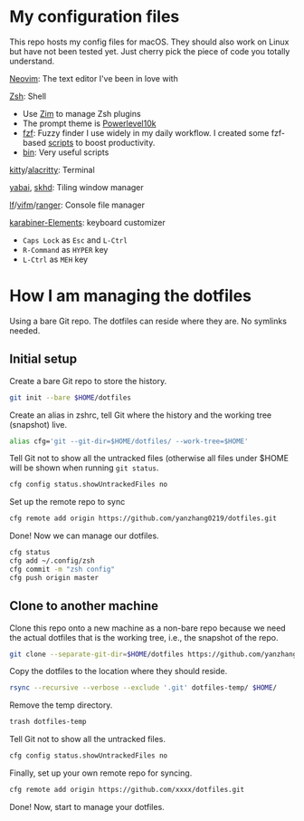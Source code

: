 # My configuration files

This repo hosts my config files for macOS. They should also work on Linux but have not been tested yet.
Just cherry pick the piece of code you totally understand.

[Neovim](./.config/nvim/): The text editor I've been in love with

[Zsh](./.config/zsh/): Shell

* Use [Zim](https://github.com/zimfw/zimfw) to manage Zsh plugins
* The prompt theme is [Powerlevel10k](https://github.com/romkatv/powerlevel10k[])
* [fzf](./.config/fzf): Fuzzy finder I use widely in my daily workflow. I created some fzf-based [scripts](./.config/fzf/fzfutils/) to boost productivity.
* [bin](./.config/bin): Very useful scripts

[kitty](./.config/kitty/)/[alacritty](./.config/alacritty/): Terminal

[yabai](./.config/yabai/), [skhd](./.config/skhd/): Tiling window manager

[lf](./.config/lf/)/[vifm](./.config/vifm/)/[ranger](./.config/ranger/): Console file manager

[karabiner-Elements](./.config/karabiner/): keyboard customizer

* `Caps Lock` as `Esc` and `L-Ctrl`
* `R-Command` as `HYPER` key
* `L-Ctrl` as `MEH` key

# How I am managing the dotfiles

Using a bare Git repo. The dotfiles can reside where they are. No symlinks needed.

## Initial setup

Create a bare Git repo to store the history.

```bash
git init --bare $HOME/dotfiles
```

Create an alias in zshrc, tell Git where the history and the working tree (snapshot) live.

```bash
alias cfg='git --git-dir=$HOME/dotfiles/ --work-tree=$HOME'
```

Tell Git not to show all the untracked files (otherwise all files under $HOME will be shown when running `git status`.

```bash
cfg config status.showUntrackedFiles no
```

Set up the remote repo to sync

```bash
cfg remote add origin https://github.com/yanzhang0219/dotfiles.git
```

Done! Now we can manage our dotfiles.

```bash
cfg status
cfg add ~/.config/zsh
cfg commit -m "zsh config"
cfg push origin master
```

## Clone to another machine

Clone this repo onto a new machine as a non-bare repo because we need the actual dotfiles that is the working tree, i.e., the snapshot of the repo.

```bash
git clone --separate-git-dir=$HOME/dotfiles https://github.com/yanzhang0219/dotfiles.git dotfiles-temp
```

Copy the dotfiles to the location where they should reside.

```bash
rsync --recursive --verbose --exclude '.git' dotfiles-temp/ $HOME/
```

Remove the temp directory.

```bash
trash dotfiles-temp
```

Tell Git not to show all the untracked files.

```bash
cfg config status.showUntrackedFiles no
```

Finally, set up your own remote repo for syncing.

```bash
cfg remote add origin https://github.com/xxxx/dotfiles.git
```

Done! Now, start to manage your dotfiles.
